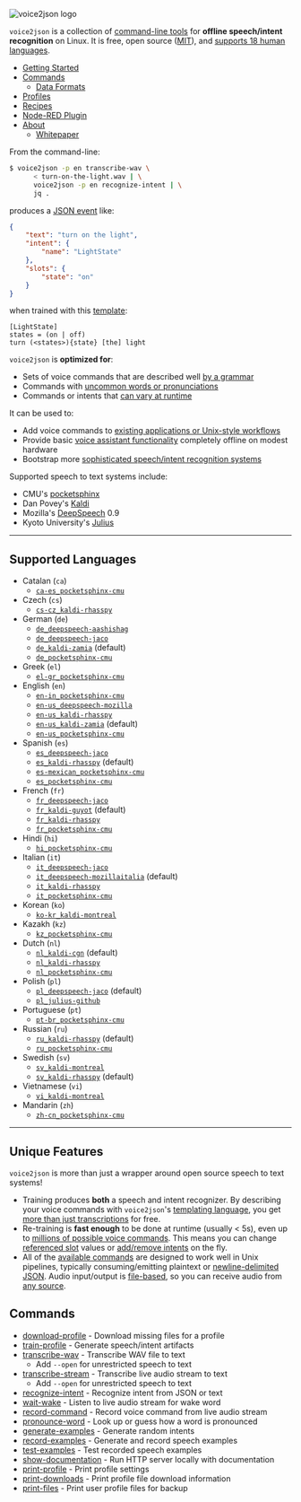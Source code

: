 ![voice2json logo](docs/img/voice2json.svg)

`voice2json` is a collection of [command-line tools](https://voice2json.org/commands.html) for <strong>offline speech/intent recognition</strong> on Linux. It is free, open source ([MIT](https://opensource.org/licenses/MIT)), and [supports 18 human languages](#supported-languages). 

* [Getting Started](https://voice2json.org/#getting-started)
* [Commands](https://voice2json.org/commands.html)
    * [Data Formats](https://voice2json.org/formats.html)
* [Profiles](https://github.com/synesthesiam/voice2json-profiles)
* [Recipes](https://voice2json.org/recipes.html)
* [Node-RED Plugin](https://github.com/johanneskropf/node-red-contrib-voice2json)
* [About](https://voice2json.org/about.html)
    * [Whitepaper](https://voice2json.org/whitepaper.html)

From the command-line:

```bash
$ voice2json -p en transcribe-wav \
      < turn-on-the-light.wav | \
      voice2json -p en recognize-intent | \
      jq .
```

produces a [JSON event](https://voice2json.org/formats.html) like:

```json
{
    "text": "turn on the light",
    "intent": {
        "name": "LightState"
    },
    "slots": {
        "state": "on"
    }
}
```

when trained with this [template](https://voice2json.org/sentences.html):

```
[LightState]
states = (on | off)
turn (<states>){state} [the] light
```

`voice2json` is <strong>optimized for</strong>:

* Sets of voice commands that are described well [by a grammar](https://voice2json.org/sentences.html)
* Commands with [uncommon words or pronunciations](https://voice2json.org/commands.html#pronounce-word)
* Commands or intents that [can vary at runtime](#unique-features)

It can be used to:

* Add voice commands to [existing applications or Unix-style workflows](https://voice2json.org/recipes.html#create-an-mqtt-transcription-service)
* Provide basic [voice assistant functionality](https://voice2json.org/recipes.html#set-and-run-timers) completely offline on modest hardware
* Bootstrap more [sophisticated speech/intent recognition systems](https://voice2json.org/recipes.html#train-a-rasa-nlu-bot)

Supported speech to text systems include:

* CMU's [pocketsphinx](https://github.com/cmusphinx/pocketsphinx)
* Dan Povey's [Kaldi](https://kaldi-asr.org)
* Mozilla's [DeepSpeech](https://github.com/mozilla/DeepSpeech) 0.9
* Kyoto University's [Julius](https://github.com/julius-speech/julius)

---

## Supported Languages

* Catalan (`ca`)
    * [`ca-es_pocketsphinx-cmu`](https://github.com/synesthesiam/ca-es_pocketsphinx-cmu)
* Czech (`cs`)
    * [`cs-cz_kaldi-rhasspy`](https://github.com/rhasspy/cs_kaldi-rhasspy)
* German (`de`)
    * [`de_deepspeech-aashishag`](https://github.com/synesthesiam/de_deepspeech-aashishag)
    * [`de_deepspeech-jaco`](https://github.com/rhasspy/de_deepspeech-jaco)
    * [`de_kaldi-zamia`](https://github.com/synesthesiam/de_kaldi-zamia) (default)
    * [`de_pocketsphinx-cmu`](https://github.com/synesthesiam/de_pocketsphinx-cmu)
* Greek (`el`)
    * [`el-gr_pocketsphinx-cmu`](https://github.com/synesthesiam/el-gr_pocketsphinx-cmu)
* English (`en`)
    * [`en-in_pocketsphinx-cmu`](https://github.com/synesthesiam/en-in_pocketsphinx-cmu)
    * [`en-us_deepspeech-mozilla`](https://github.com/synesthesiam/en-us_deepspeech-mozilla)
    * [`en-us_kaldi-rhasspy`](https://github.com/rhasspy/en-us_kaldi-rhasspy)
    * [`en-us_kaldi-zamia`](https://github.com/synesthesiam/en-us_kaldi-zamia) (default)
    * [`en-us_pocketsphinx-cmu`](https://github.com/synesthesiam/en-us_pocketsphinx-cmu)
* Spanish (`es`)
    * [`es_deepspeech-jaco`](https://github.com/rhasspy/es_deepspeech-jaco)
    * [`es_kaldi-rhasspy`](https://github.com/rhasspy/es_kaldi-rhasspy) (default)
    * [`es-mexican_pocketsphinx-cmu`](https://github.com/synesthesiam/es-mexican_pocketsphinx-cmu)
    * [`es_pocketsphinx-cmu`](https://github.com/synesthesiam/es_pocketsphinx-cmu)
* French (`fr`)
    * [`fr_deepspeech-jaco`](https://github.com/rhasspy/fr_deepspeech-jaco)
    * [`fr_kaldi-guyot`](https://github.com/synesthesiam/fr_kaldi-guyot) (default)
    * [`fr_kaldi-rhasspy`](https://github.com/rhasspy/fr_kaldi-rhasspy)
    * [`fr_pocketsphinx-cmu`](https://github.com/synesthesiam/fr_pocketsphinx-cmu)
* Hindi (`hi`)
    * [`hi_pocketsphinx-cmu`](https://github.com/synesthesiam/hi_pocketsphinx-cmu)
* Italian (`it`)
    * [`it_deepspeech-jaco`](https://github.com/rhasspy/it_deepspeech-jaco)
    * [`it_deepspeech-mozillaitalia`](https://github.com/rhasspy/it_deepspeech-mozillaitalia) (default)
    * [`it_kaldi-rhasspy`](https://github.com/rhasspy/it_kaldi-rhasspy)
    * [`it_pocketsphinx-cmu`](https://github.com/synesthesiam/it_pocketsphinx-cmu)
* Korean (`ko`)
    * [`ko-kr_kaldi-montreal`](https://github.com/synesthesiam/ko-kr_kaldi-montreal)
* Kazakh (`kz`)
    * [`kz_pocketsphinx-cmu`](https://github.com/synesthesiam/kz_pocketsphinx-cmu)
* Dutch (`nl`)
    * [`nl_kaldi-cgn`](https://github.com/synesthesiam/nl_kaldi-cgn) (default)
    * [`nl_kaldi-rhasspy`](https://github.com/rhasspy/nl_kaldi-rhasspy)
    * [`nl_pocketsphinx-cmu`](https://github.com/synesthesiam/nl_pocketsphinx-cmu)
* Polish (`pl`)
    * [`pl_deepspeech-jaco`](https://github.com/rhasspy/pl_deepspeech-jaco) (default)
    * [`pl_julius-github`](https://github.com/synesthesiam/pl_julius-github)
* Portuguese (`pt`)
    * [`pt-br_pocketsphinx-cmu`](https://github.com/synesthesiam/pt-br_pocketsphinx-cmu)
* Russian (`ru`)
    * [`ru_kaldi-rhasspy`](https://github.com/rhasspy/ru_kaldi-rhasspy) (default)
    * [`ru_pocketsphinx-cmu`](https://github.com/synesthesiam/ru_pocketsphinx-cmu)
* Swedish (`sv`)
    * [`sv_kaldi-montreal`](https://github.com/synesthesiam/sv_kaldi-montreal)
    * [`sv_kaldi-rhasspy`](https://github.com/rhasspy/sv_kaldi-rhasspy) (default)
* Vietnamese (`vi`)
    * [`vi_kaldi-montreal`](https://github.com/synesthesiam/vi_kaldi-montreal)
* Mandarin (`zh`)
    * [`zh-cn_pocketsphinx-cmu`](https://github.com/synesthesiam/zh-cn_pocketsphinx-cmu)

---

## Unique Features

`voice2json` is more than just a wrapper around open source speech to text systems!

* Training produces **both** a speech and intent recognizer. By describing your voice commands with `voice2json`'s [templating language](https://voice2json.org/sentences.html), you get [more than just transcriptions](https://voice2json.org/formats.html#intents) for free.
* Re-training is **fast enough** to be done at runtime (usually < 5s), even up to [millions of possible voice commands](https://voice2json.org/recipes.html#set-and-run-times). This means you can change [referenced slot](https://voice2json.org/sentences.html#slot-references) values or [add/remove intents](https://voice2json.org/commands.html#intent-whitelist) on the fly.
* All of the [available commands](#commands) are designed to work well in Unix pipelines, typically consuming/emitting plaintext or [newline-delimited JSON](http://jsonlines.org). Audio input/output is [file-based](https://voice2json.org/commands.html#audio-sources), so you can receive audio from [any source](https://voice2json.org/recipes.html#stream-microphone-audio-over-a-network).

## Commands

* [download-profile](https://voice2json.org/commands.html#download-profile) - Download missing files for a profile
* [train-profile](https://voice2json.org/commands.html#train-profile) - Generate speech/intent artifacts
* [transcribe-wav](https://voice2json.org/commands.html#transcribe-wav) - Transcribe WAV file to text
    * Add `--open` for unrestricted speech to text
* [transcribe-stream](https://voice2json.org/commands.html#transcribe-stream) - Transcribe live audio stream to text
    * Add `--open` for unrestricted speech to text
* [recognize-intent](https://voice2json.org/commands.html#recognize-intent) - Recognize intent from JSON or text
* [wait-wake](https://voice2json.org/commands.html#wait-wake) - Listen to live audio stream for wake word
* [record-command](https://voice2json.org/commands.html#record-command) - Record voice command from live audio stream
* [pronounce-word](https://voice2json.org/commands.html#pronounce-word) - Look up or guess how a word is pronounced
* [generate-examples](https://voice2json.org/commands.html#generate-examples) - Generate random intents
* [record-examples](https://voice2json.org/commands.html#record-examples) - Generate and record speech examples
* [test-examples](https://voice2json.org/commands.html#test-examples) - Test recorded speech examples
* [show-documentation](https://voice2json.org/commands.html#show-documentation) - Run HTTP server locally with documentation
* [print-profile](https://voice2json.org/commands.html#print-profile) - Print profile settings
* [print-downloads](https://voice2json.org/commands.html#print-downloads) - Print profile file download information
* [print-files](https://voice2json.org/commands.html#print-files) - Print user profile files for backup
